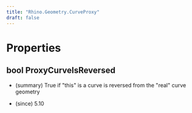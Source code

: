 ```yaml
---
title: "Rhino.Geometry.CurveProxy"
draft: false
---
```


# Properties
## bool ProxyCurveIsReversed
- (summary) 
     True if "this" is a curve is reversed from the "real" curve geometry
     
- (since) 5.10
